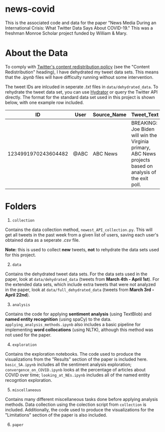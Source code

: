 # news-covid

This is the associated code and data for the paper "News Media During an International Crisis: What Twitter Data Says About COVID-19." 
This was a freshman Monroe Scholar project funded by William & Mary.

# About the Data

To comply with [Twitter's content redistribution policy](https://developer.twitter.com/en/developer-terms/agreement-and-policy) (see the "Content Redistribution" heading), I have dehydrated my tweet data sets. This means that the _.ipynb_ files will have difficulty running without some intervention. 

The tweet IDs are inlcuded in seperate _.txt_ files in `data/dehydrated_data`. To rehydrate the tweet data set, you can use [Hydrator](https://github.com/DocNow/hydrator) or query the Twitter API directly. The format for the standard data set used in this project is shown below, with one example row included.

ID | User | Source_Name | Tweet_Text | Date_Time
--- | --- | --- | --- | --- | 
1234991970243604482 | @ABC | ABC News | BREAKING: Joe Biden will win the Virginia primary, ABC News projects based on analysis of the exit poll. | 2020-03-04 00:00:05

# Folders 

1. `collection`

Contains the data collection method, `newest_API_collection.py`. This will get all tweets in the past week from a given list of users, saving each user's obtained data as a seperate _.csv_ file. 

**Note:** this is used to collect **new** tweets, **not** to rehydrate the data sets used for this project.

2. `data`

Contains the dehydrated tweet data sets. For the data sets used in the paper, look at `data/dehydrated_data` (tweets from **March 4th - April 1st**). For the extended data sets, which include extra tweets that were not analyzed in the paper, look at `data/full_dehydrated_data` (tweets from **March 3rd - April 22nd**).

3. `analysis`

Contains the code for applying **sentiment analysis** (using TextBlob) and **named entity recognition** (using spaCy) to the data. `applying_analysis_methods.ipynb` also includes a basic pipeline for implementing **word collocations** (using NLTK), although this method was not used for the paper.

4. `exploration`

Contains the exploration notebooks. The code used to produce the visualizations from the "Results" section of the paper is included here. `basic_SA.ipynb` includes all the sentiment analysis exploration; `convergence_on_COVID.ipynb` looks at the percentage of articles about COVID over time; `looking_at_NEs.ipynb` includes all of the named entity recogntion exploration. 

5. `miscellaneous`

Contains many different miscellaneous tasks done before applying analysis methods. Data collection using the colection script from `collection` is included. Additionally, the code used to produce the visualizations for the "Limitations" section of the paper is also included.

6. `paper`
